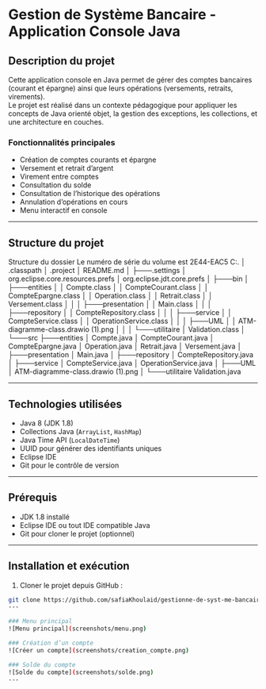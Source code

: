# Gestion de Système Bancaire - Application Console Java

## Description du projet
Cette application console en Java permet de gérer des comptes bancaires (courant et épargne) ainsi que leurs opérations (versements, retraits, virements).  
Le projet est réalisé dans un contexte pédagogique pour appliquer les concepts de Java orienté objet, la gestion des exceptions, les collections, et une architecture en couches.

### Fonctionnalités principales
- Création de comptes courants et épargne
- Versement et retrait d’argent
- Virement entre comptes
- Consultation du solde
- Consultation de l’historique des opérations
- Annulation d’opérations en cours
- Menu interactif en console

---

## Structure du projet
Structure du dossier
Le numéro de série du volume est 2E44-EAC5
C:.
│   .classpath
│   .project
│   README.md
│
├───.settings
│       org.eclipse.core.resources.prefs
│       org.eclipse.jdt.core.prefs
│
├───bin
│   ├───entities
│   │       Compte.class
│   │       CompteCourant.class
│   │       CompteEpargne.class
│   │       Operation.class
│   │       Retrait.class
│   │       Versement.class
│   │
│   ├───presentation
│   │       Main.class
│   │
│   ├───repository
│   │       CompteRepository.class
│   │
│   ├───service
│   │       CompteService.class
│   │       OperationService.class
│   │
│   ├───UML
│   │       ATM-diagramme-class.drawio (1).png
│   │
│   └───utilitaire
│           Validation.class
│
└───src
    ├───entities
    │       Compte.java
    │       CompteCourant.java
    │       CompteEpargne.java
    │       Operation.java
    │       Retrait.java
    │       Versement.java
    │
    ├───presentation
    │       Main.java
    │
    ├───repository
    │       CompteRepository.java
    │
    ├───service
    │       CompteService.java
    │       OperationService.java
    │
    ├───UML
    │       ATM-diagramme-class.drawio (1).png
    │
    └───utilitaire
            Validation.java


---

## Technologies utilisées
- Java 8 (JDK 1.8)
- Collections Java (`ArrayList`, `HashMap`)
- Java Time API (`LocalDateTime`)
- UUID pour générer des identifiants uniques
- Eclipse IDE
- Git pour le contrôle de version

---

## Prérequis
- JDK 1.8 installé
- Eclipse IDE ou tout IDE compatible Java
- Git pour cloner le projet (optionnel)

---

## Installation et exécution

1. Cloner le projet depuis GitHub :
```bash
git clone https://github.com/safiaKhoulaid/gestionne-de-syst-me-bancaire.git
---

### Menu principal
![Menu principal](screenshots/menu.png)

### Création d’un compte
![Créer un compte](screenshots/creation_compte.png)

### Solde du compte
![Solde du compte](screenshots/solde.png)
---


